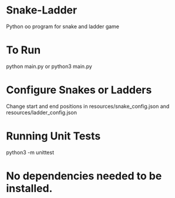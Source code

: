 # Snake-Ladder
Python oo program for snake and ladder game

# To Run 
python main.py 
or
python3 main.py

# Configure Snakes or Ladders 
Change start and end positions in resources/snake_config.json and resources/ladder_config.json

# Running Unit Tests
python3 -m unittest

# No dependencies needed to be installed.
